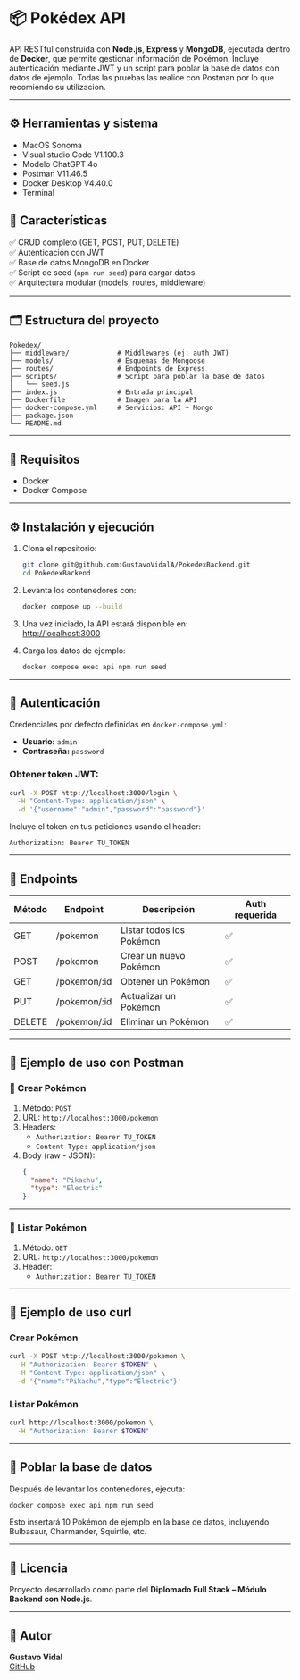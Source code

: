 # 📦 Pokédex API

API RESTful construida con **Node.js**, **Express** y **MongoDB**, ejecutada dentro de **Docker**, que permite gestionar información de Pokémon. Incluye autenticación mediante JWT y un script para poblar la base de datos con datos de ejemplo. Todas las pruebas las realice con Postman por lo que recomiendo su utilizacion.


---
## ⚙️ Herramientas y sistema
- MacOS Sonoma
- Visual studio Code V1.100.3
- Modelo ChatGPT 4o 
- Postman V11.46.5
- Docker Desktop V4.40.0
- Terminal 

## 🚀 Características

✅ CRUD completo (GET, POST, PUT, DELETE)  
✅ Autenticación con JWT  
✅ Base de datos MongoDB en Docker  
✅ Script de seed (`npm run seed`) para cargar datos  
✅ Arquitectura modular (models, routes, middleware)

---

## 🗂 Estructura del proyecto

```
Pokedex/
├── middleware/            # Middlewares (ej: auth JWT)
├── models/                # Esquemas de Mongoose
├── routes/                # Endpoints de Express
├── scripts/               # Script para poblar la base de datos
│   └── seed.js
├── index.js               # Entrada principal
├── Dockerfile             # Imagen para la API
├── docker-compose.yml     # Servicios: API + Mongo
├── package.json
└── README.md
```

---

## 🧰 Requisitos

- Docker
- Docker Compose

---

## ⚙️ Instalación y ejecución

1. Clona el repositorio:
   ```bash
   git clone git@github.com:GustavoVidalA/PokedexBackend.git
   cd PokedexBackend
   ```

2. Levanta los contenedores con:
   ```bash
   docker compose up --build
   ```

3. Una vez iniciado, la API estará disponible en:  
   [http://localhost:3000](http://localhost:3000)

4. Carga los datos de ejemplo:
   ```bash
   docker compose exec api npm run seed
   ```

---

## 🔐 Autenticación

Credenciales por defecto definidas en `docker-compose.yml`:

- **Usuario:** `admin`
- **Contraseña:** `password`


### Obtener token JWT:

```bash
curl -X POST http://localhost:3000/login \
  -H "Content-Type: application/json" \
  -d '{"username":"admin","password":"password"}'
```

Incluye el token en tus peticiones usando el header:

```
Authorization: Bearer TU_TOKEN
```

---

## 📘 Endpoints

| Método | Endpoint       | Descripción             | Auth requerida |
|--------|----------------|-------------------------|----------------|
| GET    | /pokemon       | Listar todos los Pokémon | ✅             |
| POST   | /pokemon       | Crear un nuevo Pokémon   | ✅             |
| GET    | /pokemon/:id   | Obtener un Pokémon       | ✅             |
| PUT    | /pokemon/:id   | Actualizar un Pokémon    | ✅             |
| DELETE | /pokemon/:id   | Eliminar un Pokémon      | ✅             |

---
## 🧪 Ejemplo de uso con Postman

### 🔹 Crear Pokémon

1. Método: `POST`  
2. URL: `http://localhost:3000/pokemon`  
3. Headers:  
   - `Authorization: Bearer TU_TOKEN`  
   - `Content-Type: application/json`
4. Body (raw - JSON):
   ```json
   {
     "name": "Pikachu",
     "type": "Electric"
   }
   ```
---

### 🔹 Listar Pokémon

1. Método: `GET`  
2. URL: `http://localhost:3000/pokemon`  
3. Header:  
   - `Authorization: Bearer TU_TOKEN`

---

## 🧪 Ejemplo de uso curl

### Crear Pokémon

```bash
curl -X POST http://localhost:3000/pokemon \
  -H "Authorization: Bearer $TOKEN" \
  -H "Content-Type: application/json" \
  -d '{"name":"Pikachu","type":"Electric"}'
```

### Listar Pokémon

```bash
curl http://localhost:3000/pokemon \
  -H "Authorization: Bearer $TOKEN"
```

---

## 🌱 Poblar la base de datos

Después de levantar los contenedores, ejecuta:

```bash
docker compose exec api npm run seed
```

Esto insertará 10 Pokémon de ejemplo en la base de datos, incluyendo Bulbasaur, Charmander, Squirtle, etc.

---

## 🧾 Licencia

Proyecto desarrollado como parte del **Diplomado Full Stack – Módulo Backend con Node.js**.

---

## 🙌 Autor

**Gustavo Vidal**  
[GitHub](https://github.com/GustavoVidalA)

